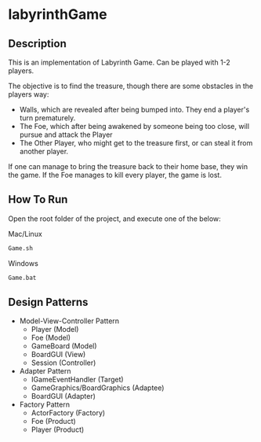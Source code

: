 # labyrinthGame

## Description 

This is an implementation of Labyrinth Game.
Can be played with 1-2 players.

The objective is to find the treasure, though there are some obstacles in the players way:
   + Walls, which are revealed after being bumped into. They end a player's turn prematurely.
   + The Foe, which after being awakened by someone being too close, will pursue and attack the Player
   + The Other Player, who might get to the treasure first, or can steal it from another player.

If one can manage to bring the treasure back to their home base, they win the game.
If the Foe manages to kill every player, the game is lost.

## How To Run
Open the root folder of the project, and execute one of the below:

Mac/Linux
```python
Game.sh
```

Windows
```python
Game.bat
```

## Design Patterns
  + Model-View-Controller Pattern
    * Player (Model)
    * Foe (Model)
    * GameBoard (Model)
    * BoardGUI (View)
    * Session (Controller)
  + Adapter Pattern
    * IGameEventHandler (Target)
    * GameGraphics/BoardGraphics (Adaptee)
    * BoardGUI (Adapter)
  + Factory Pattern
    * ActorFactory (Factory)
    * Foe (Product)
    * Player (Product)
